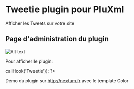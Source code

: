 Tweetie plugin pour PluXml
=========

Afficher les Tweets sur votre site


Page d'administration du plugin
--------------

![Alt text](http://nextum.fr/tweetie.png)

Pour afficher le plugin:

<?php eval($plxShow->callHook('Tweetie')); ?>


Démo du plugin sur http://nextum.fr  avec le template Color 



